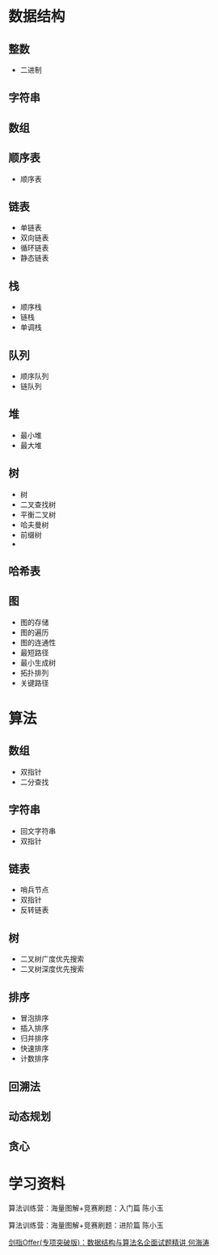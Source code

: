 # 数据结构

## 整数
- 二进制

## 字符串

## 数组

## 顺序表
- 顺序表

## 链表
- 单链表
- 双向链表
- 循环链表
- 静态链表

## 栈
- 顺序栈
- 链栈
- 单调栈

## 队列
- 顺序队列
- 链队列

## 堆
- 最小堆
- 最大堆

## 树
- 树
- 二叉查找树
- 平衡二叉树
- 哈夫曼树
- 前缀树
- 

## 哈希表

## 图
- 图的存储
- 图的遍历
- 图的连通性
- 最短路径
- 最小生成树
- 拓扑排列
- 关键路径

# 算法

## 数组
- 双指针
- 二分查找

## 字符串
- 回文字符串
- 双指针

## 链表
- 哨兵节点
- 双指针
- 反转链表

## 树
- 二叉树广度优先搜索
- 二叉树深度优先搜索

## 排序
- 冒泡排序
- 插入排序
- 归并排序
- 快速排序
- 计数排序

## 回溯法

## 动态规划

## 贪心

# 学习资料
算法训练营：海量图解+竞赛刷题：入门篇 陈小玉

算法训练营：海量图解+竞赛刷题：进阶篇 陈小玉

[剑指Offer(专项突破版)：数据结构与算法名企面试题精讲 何海涛](https://weread.qq.com/web/bookDetail/4e132bc07263ff664e11075)